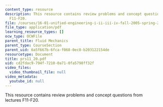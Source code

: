 ```yaml
---
content_type: resource
description: This resource contains review problems and concept questions from lectures
  F11-F20.
file: /courses/16-01-unified-engineering-i-ii-iii-iv-fall-2005-spring-2006/cd2fdac9794f72100a710fa5798ff32f_prs11_20.pdf
file_type: application/pdf
learning_resource_types: []
ocw_type: OCWFile
parent_title: Fluid Mechanics
parent_type: CourseSection
parent_uid: 6a5f667b-6fca-f068-0ec8-b203122154de
resourcetype: Document
title: prs11_20.pdf
uid: cd2fdac9-794f-7210-0a71-0fa5798ff32f
video_files:
  video_thumbnail_file: null
video_metadata:
  youtube_id: null
---
```

This resource contains review problems and concept questions from lectures F11-F20.